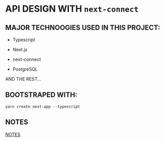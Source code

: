 # API DESIGN WITH `next-connect`

## MAJOR TECHNOOGIES USED IN THIS PROJECT:

- Typescript

- Next.js

- next-connect

- PostgreSQL

AND THE REST...

## BOOTSTRAPED WITH:

```
yarn create next-app --typescript
```

## NOTES

[NOTES](__NOTES/)